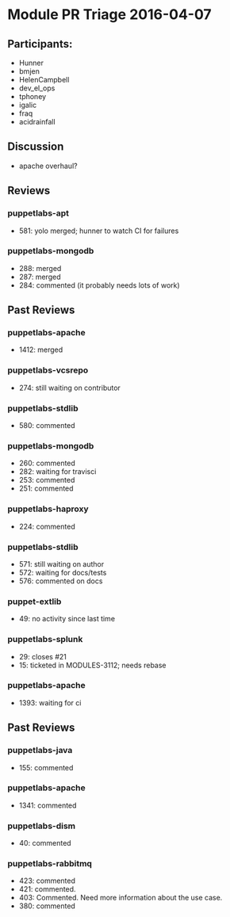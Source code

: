 # Module PR Triage 2016-04-07
## Participants:
* Hunner
* bmjen
* HelenCampbell
* dev_el_ops
* tphoney
* igalic
* fraq
* acidrainfall

## Discussion
* apache overhaul?

## Reviews
### puppetlabs-apt
* 581: yolo merged; hunner to watch CI for failures

### puppetlabs-mongodb
* 288: merged 
* 287: merged
* 284: commented (it probably needs lots of work)

## Past Reviews
### puppetlabs-apache
* 1412: merged

### puppetlabs-vcsrepo
* 274: still waiting on contributor

### puppetlabs-stdlib
* 580: commented

### puppetlabs-mongodb
* 260: commented
* 282: waiting for travisci
* 253: commented
* 251: commented

### puppetlabs-haproxy
* 224: commented

### puppetlabs-stdlib
* 571: still waiting on author
* 572: waiting for docs/tests
* 576: commented on docs

### puppet-extlib
* 49: no activity since last time

### puppetlabs-splunk
* 29: closes #21
* 15: ticketed in MODULES-3112; needs rebase

### puppetlabs-apache
* 1393: waiting for ci

## Past Reviews
### puppetlabs-java
* 155: commented

### puppetlabs-apache
* 1341: commented

### puppetlabs-dism
* 40: commented

### puppetlabs-rabbitmq
* 423: commented
* 421: commented. 
* 403: Commented. Need more information about the use case.
* 380: commented 
